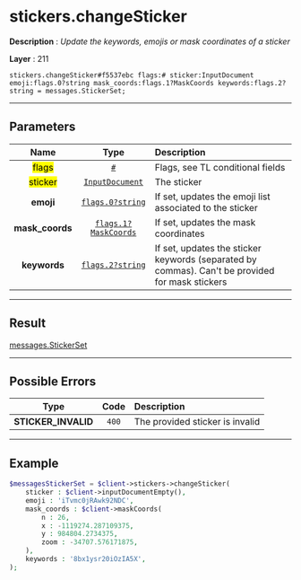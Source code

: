 # stickers.changeSticker

**Description** : *Update the keywords, emojis or mask coordinates of a sticker*

**Layer** : 211

```tl
stickers.changeSticker#f5537ebc flags:# sticker:InputDocument emoji:flags.0?string mask_coords:flags.1?MaskCoords keywords:flags.2?string = messages.StickerSet;
```

---

## Parameters

| Name | Type | Description |
| :---: | :---: | :--- |
| <mark>flags</mark> | [`#`](type/#) | Flags, see TL conditional fields |
| <mark>sticker</mark> | [`InputDocument`](type/InputDocument) | The sticker |
| **emoji** | [`flags.0?string`](type/string) | If set, updates the emoji list associated to the sticker |
| **mask_coords** | [`flags.1?MaskCoords`](type/MaskCoords) | If set, updates the mask coordinates |
| **keywords** | [`flags.2?string`](type/string) | If set, updates the sticker keywords (separated by commas). Can't be provided for mask stickers |

---

## Result

[messages.StickerSet](type/messages.StickerSet)

---

## Possible Errors

| Type | Code | Description |
| :---: | :---: | :--- |
| **STICKER_INVALID** | `400` | The provided sticker is invalid |

---

## Example

```php
$messagesStickerSet = $client->stickers->changeSticker(
	sticker : $client->inputDocumentEmpty(),
	emoji : 'iTvmc0jRAwk92NDC',
	mask_coords : $client->maskCoords(
		n : 26,
		x : -1119274.287109375,
		y : 984804.2734375,
		zoom : -34707.576171875,
	),
	keywords : '8bx1ysr20iOzIA5X',
);
```